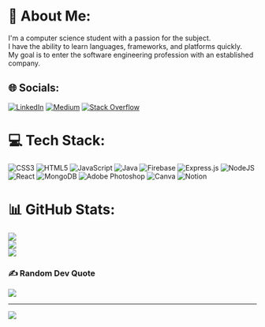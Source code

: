 # 💫 About Me:
I'm a computer science student with a passion for the subject. <br>I have the ability to learn languages, frameworks, and platforms quickly. <br>My goal is to enter the software engineering profession with an established company.


## 🌐 Socials:
[![LinkedIn](https://img.shields.io/badge/LinkedIn-%230077B5.svg?style=for-the-badge?logo=linkedin&logoColor=white)](https://linkedin.com/in/deshaunbreeden) [![Medium](https://img.shields.io/badge/Medium-12100E?style=for-the-badge?logo=medium&logoColor=white)](https://medium.com/@@thisisdeshaun) [![Stack Overflow](https://img.shields.io/badge/-Stackoverflow-FE7A16?style=for-the-badge?logo=stack-overflow&logoColor=white)](https://stackoverflow.com/users/16674412) 

# 💻 Tech Stack:
![CSS3](https://img.shields.io/badge/css3-%231572B6.svg?style=for-the-badge&logo=css3&logoColor=white) ![HTML5](https://img.shields.io/badge/html5-%23E34F26.svg?style=for-the-badge&logo=html5&logoColor=white) ![JavaScript](https://img.shields.io/badge/javascript-%23323330.svg?style=for-the-badge&logo=javascript&logoColor=%23F7DF1E) ![Java](https://img.shields.io/badge/java-%23ED8B00.svg?style=for-the-badge&logo=java&logoColor=white) ![Firebase](https://img.shields.io/badge/firebase-%23039BE5.svg?style=for-the-badge&logo=firebase) ![Express.js](https://img.shields.io/badge/express.js-%23404d59.svg?style=for-the-badge&logo=express&logoColor=%2361DAFB) ![NodeJS](https://img.shields.io/badge/node.js-6DA55F?style=for-the-badge&logo=node.js&logoColor=white) ![React](https://img.shields.io/badge/react-%2320232a.svg?style=for-the-badge&logo=react&logoColor=%2361DAFB) ![MongoDB](https://img.shields.io/badge/MongoDB-%234ea94b.svg?style=for-the-badge&logo=mongodb&logoColor=white) ![Adobe Photoshop](https://img.shields.io/badge/adobephotoshop-%2331A8FF.svg?style=for-the-badge&logo=adobephotoshop&logoColor=white) ![Canva](https://img.shields.io/badge/Canva-%2300C4CC.svg?style=for-the-badge&logo=Canva&logoColor=white) ![Notion](https://img.shields.io/badge/Notion-%23000000.svg?style=for-the-badge&logo=notion&logoColor=white)
# 📊 GitHub Stats:
![](https://github-readme-stats.vercel.app/api?username=DeshaunBreeden&theme=dark&hide_border=false&include_all_commits=true&count_private=false)<br/>
![](https://github-readme-streak-stats.herokuapp.com/?user=DeshaunBreeden&theme=dark&hide_border=false)<br/>
![](https://github-readme-stats.vercel.app/api/top-langs/?username=DeshaunBreeden&theme=dark&hide_border=false&include_all_commits=true&count_private=false&layout=compact)

### ✍️ Random Dev Quote
![](https://quotes-github-readme.vercel.app/api?type=horizontal&theme=dark)

---
[![](https://visitcount.itsvg.in/api?id=DeshaunBreeden&icon=2&color=2)](https://visitcount.itsvg.in)

<!-- Proudly created with GPRM ( https://gprm.itsvg.in ) -->
